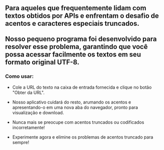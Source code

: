 ## Para aqueles que frequentemente lidam com textos obtidos por APIs e enfrentam o desafio de acentos e caracteres especiais truncados. <br> <br> Nosso pequeno programa foi desenvolvido para resolver esse problema, garantindo que você possa acessar facilmente os textos em seu formato original UTF-8.
  
### Como usar:
- Cole a URL do texto na caixa de entrada fornecida e clique no botão "Obter da URL".

- Nosso aplicativo cuidará do resto, arumando os acentos e apresentando-o em uma nova aba do navegador, pronto para visualização e download.

- Nunca mais se preocupe com acentos truncados ou codificados incorretamente!

- Experimente agora e elimine os problemas de acentos truncado para sempre!
  
